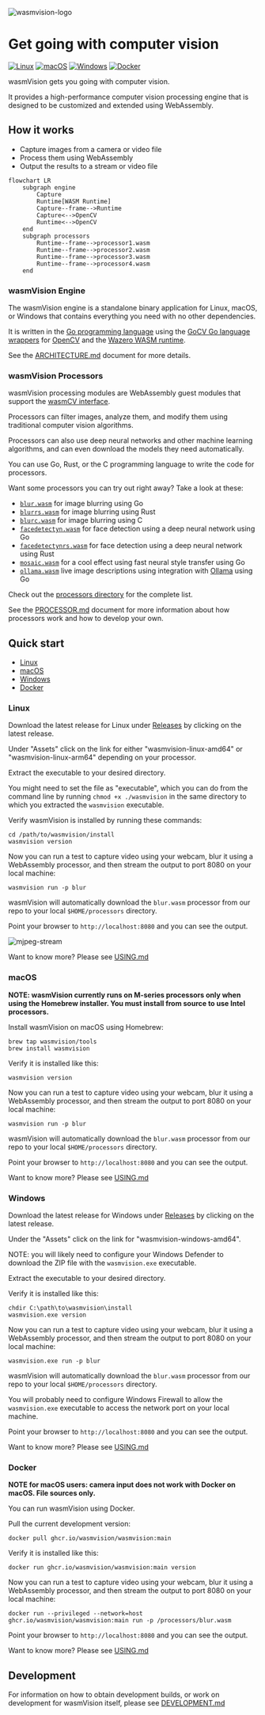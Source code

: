 ![wasmvision-logo](./images/wasmvision-logo.png)

# Get going with computer vision

[![Linux](https://github.com/wasmvision/wasmvision/actions/workflows/linux.yml/badge.svg)](https://github.com/wasmvision/wasmvision/actions/workflows/linux.yml) [![macOS](https://github.com/wasmvision/wasmvision/actions/workflows/macos.yml/badge.svg)](https://github.com/wasmvision/wasmvision/actions/workflows/macos.yml) [![Windows](https://github.com/wasmvision/wasmvision/actions/workflows/windows.yml/badge.svg)](https://github.com/wasmvision/wasmvision/actions/workflows/windows.yml) [![Docker](https://github.com/wasmvision/wasmvision/actions/workflows/docker.yml/badge.svg)](https://github.com/wasmvision/wasmvision/actions/workflows/docker.yml)

wasmVision gets you going with computer vision.

It provides a high-performance computer vision processing engine that is designed to be customized and extended using WebAssembly.

## How it works

- Capture images from a camera or video file
- Process them using WebAssembly
- Output the results to a stream or video file

```mermaid
flowchart LR
    subgraph engine
        Capture
        Runtime[WASM Runtime]
        Capture--frame-->Runtime
        Capture<-->OpenCV
        Runtime<-->OpenCV
    end
    subgraph processors
        Runtime--frame-->processor1.wasm
        Runtime--frame-->processor2.wasm
        Runtime--frame-->processor3.wasm
        Runtime--frame-->processor4.wasm
    end
```

### wasmVision Engine

The wasmVision engine is a standalone binary application for Linux, macOS, or Windows that contains everything you need with no other dependencies.

It is written in the [Go programming language](https://go.dev/) using the [GoCV Go language wrappers](https://github.com/hybridgroup/gocv) for [OpenCV](https://github.com/opencv/opencv) and the [Wazero WASM runtime](https://github.com/tetratelabs/wazero).

See the [ARCHITECTURE.md](ARCHITECTURE.md) document for more details.

### wasmVision Processors

wasmVision processing modules are WebAssembly guest modules that support the [wasmCV interface](https://wasmcv.org).

Processors can filter images, analyze them, and modify them using traditional computer vision algorithms.

Processors can also use deep neural networks and other machine learning algorithms, and can even download the models they need automatically.

You can use Go, Rust, or the C programming language to write the code for processors.

Want some processors you can try out right away? Take a look at these:

- [`blur.wasm`](./processors/blur/) for image blurring using Go
- [`blurrs.wasm`](./processors/blurrs/) for image blurring using Rust
- [`blurc.wasm`](./processors/blurc/) for image blurring using C
- [`facedetectyn.wasm`](./processors/facedetectyn/) for face detection using a deep neural network using Go
- [`facedetectynrs.wasm`](./processors/facedetectynrs/) for face detection using a deep neural network using Rust
- [`mosaic.wasm`](./processors/mosaic/) for a cool effect using fast neural style transfer using Go
- [`ollama.wasm`](./processors/ollama/) live image descriptions using integration with [Ollama](https://ollama.com/) using Go

Check out the [processors directory](./processors/) for the complete list.

See the [PROCESSOR.md](PROCESSOR.md) document for more information about how processors work and how to develop your own.

## Quick start

- [Linux](#linux)
- [macOS](#macos)
- [Windows](#windows)
- [Docker](#docker)

### Linux

Download the latest release for Linux under [Releases](https://github.com/wasmvision/wasmvision/releases) by clicking on the latest release.

Under "Assets" click on the link for either "wasmvision-linux-amd64" or "wasmvision-linux-arm64" depending on your processor.

Extract the executable to your desired directory.

You might need to set the file as "executable", which you can do from the command line by running `chmod +x ./wasmvision` in the same directory to which you extracted the `wasmvision` executable.

Verify wasmVision is installed by running these commands:

```shell
cd /path/to/wasmvision/install
wasmvision version
```

Now you can run a test to capture video using your webcam, blur it using a WebAssembly processor, and then stream the output to port 8080 on your local machine:

```shell
wasmvision run -p blur
```

wasmVision will automatically download the `blur.wasm` processor from our repo to your local `$HOME/processors` directory.

Point your browser to `http://localhost:8080` and you can see the output.

![mjpeg-stream](./images/mjpeg-stream.png)

Want to know more? Please see [USING.md](./USING.md)

### macOS

**NOTE: wasmVision currently runs on M-series processors only when using the Homebrew installer. You must install from source to use Intel processors.**

Install wasmVision on macOS using Homebrew:

```shell
brew tap wasmvision/tools
brew install wasmvision
```

Verify it is installed like this:

```shell
wasmvision version
```

Now you can run a test to capture video using your webcam, blur it using a WebAssembly processor, and then stream the output to port 8080 on your local machine:

```shell
wasmvision run -p blur
```

wasmVision will automatically download the `blur.wasm` processor from our repo to your local `$HOME/processors` directory.

Point your browser to `http://localhost:8080` and you can see the output.

Want to know more? Please see [USING.md](./USING.md)

### Windows

Download the latest release for Windows under [Releases](https://github.com/wasmvision/wasmvision/releases) by clicking on the latest release.

Under the "Assets" click on the link for "wasmvision-windows-amd64".

NOTE: you will likely need to configure your Windows Defender to download the ZIP file with the `wasmvision.exe` executable.

Extract the executable to your desired directory.

Verify it is installed like this:

```shell
chdir C:\path\to\wasmvision\install
wasmvision.exe version
```

Now you can run a test to capture video using your webcam, blur it using a WebAssembly processor, and then stream the output to port 8080 on your local machine:

```shell
wasmvision.exe run -p blur
```

wasmVision will automatically download the `blur.wasm` processor from our repo to your local `$HOME/processors` directory.

You will probably need to configure Windows Firewall to allow the `wasmvision.exe` executable to access the network port on your local machine.

Point your browser to `http://localhost:8080` and you can see the output.

Want to know more? Please see [USING.md](./USING.md)

### Docker

**NOTE for macOS users: camera input does not work with Docker on macOS. File sources only.**

You can run wasmVision using Docker.

Pull the current development version:

```shell
docker pull ghcr.io/wasmvision/wasmvision:main
```

Verify it is installed like this:

```shell
docker run ghcr.io/wasmvision/wasmvision:main version
```

Now you can run a test to capture video using your webcam, blur it using a WebAssembly processor, and then stream the output to port 8080 on your local machine:

```shell
docker run --privileged --network=host ghcr.io/wasmvision/wasmvision:main run -p /processors/blur.wasm
```

Point your browser to `http://localhost:8080` and you can see the output.

Want to know more? Please see [USING.md](./USING.md)

## Development

For information on how to obtain development builds, or work on development for wasmVision itself, please see [DEVELOPMENT.md](./DEVELOPMENT.md)
